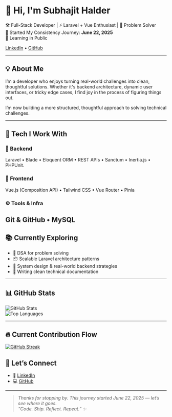 # 👋 Hi, I'm Subhajit Halder

🛠️ Full-Stack Developer | ⚡ Laravel + Vue Enthusiast | 🧠 Problem Solver                
📅 Started My Consistency Journey: **June 22, 2025**  
🌱 Learning in Public       

[LinkedIn](https://www.linkedin.com/in/subhajit-halder-006b67240/) • [GitHub](https://github.com/Subha-jit1)
 

---

## 💡 About Me

I’m a developer who enjoys turning real-world challenges into clean, thoughtful solutions. Whether it's backend architecture, dynamic user interfaces, or tricky edge cases, I find joy in the process of figuring things out.

I’m now building a more structured, thoughtful approach to solving technical challenges.
 
---
 
## 🧰 Tech I Work With

### 🔧 Backend
Laravel • Blade • Eloquent ORM • REST APIs • Sanctum • Inertia.js • PHPUnit. 

### 🎨 Frontend
Vue.js (Composition API) • Tailwind CSS • Vue Router • Pinia

### ⚙️ Tools & Infra
Git & GitHub • MySQL
---

## 📚 Currently Exploring
- 🧮 DSA for problem solving
- 📦 Scalable Laravel architecture patterns   
- 🧠 System design & real-world backend strategies  
- 📘 Writing clean technical documentation
---

## 📊 GitHub Stats

![GitHub Stats](https://github-readme-stats.vercel.app/api?username=subha-jit1&show_icons=true&theme=onedark)  
![Top Languages](https://github-readme-stats.vercel.app/api/top-langs/?username=subha-jit1&layout=compact&theme=onedark)

---

## 🔥 Current Contribution Flow

[![GitHub Streak](https://github-readme-streak-stats.herokuapp.com?user=subha-jit1&theme=onedark)](https://git.io/streak-stats)
 

## 💬 Let’s Connect

- 📮 [LinkedIn](https://www.linkedin.com/in/subhajit-halder-006b67240/)  
- 💻 [GitHub](https://github.com/Subha-jit1)

---

> _Thanks for stopping by. This journey started June 22, 2025 — let’s see where it goes._  
> _“Code. Ship. Reflect. Repeat.” ✨_
